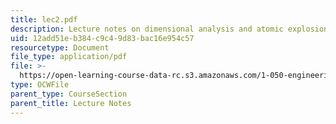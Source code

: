 ```yaml
---
title: lec2.pdf
description: Lecture notes on dimensional analysis and atomic explosions.
uid: 12add51e-b384-c9c4-9d83-bac16e954c57
resourcetype: Document
file_type: application/pdf
file: >-
  https://open-learning-course-data-rc.s3.amazonaws.com/1-050-engineering-mechanics-i-fall-2007/12add51eb384c9c49d83bac16e954c57_lec2.pdf
type: OCWFile
parent_type: CourseSection
parent_title: Lecture Notes
---
```

